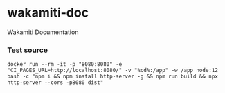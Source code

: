# wakamiti-doc
Wakamiti Documentation
 
### Test source
```
docker run --rm -it -p "8080:8080" -e "CI_PAGES_URL=http://localhost:8080/" -v "%cd%:/app" -w /app node:12 bash -c "npm i && npm install http-server -g && npm run build && npx http-server --cors -p8080 dist"
```

